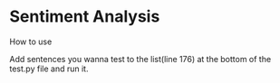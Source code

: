 # Sentiment Analysis



How to use

Add sentences you wanna test to the list(line  176) at the bottom of the test.py file and run it.
